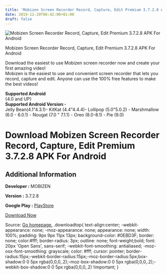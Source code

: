 ```yaml
---
title: 'Mobizen Screen Recorder Record, Capture, Edit Premium 3.7.2.8 APK For Android'
date: 2019-12-20T06:42:00+01:00
draft: false
---
```


![Mobizen Screen Recorder Record, Capture, Edit Premium 3.7.2.8 APK For Android](https://i1.wp.com/apkhome.net/wp-content/uploads/2019/12/Mobizen-Screen-Recorder-Record-Capture-Edit-Premium-3.7.2.8.png "Mobizen Screen Recorder Record, Capture, Edit Premium 3.7.2.8 APK For Android")

  

Mobizen Screen Recorder Record, Capture, Edit Premium 3.7.2.8 APK For Android

Download the easiest to use Mobizen screen recorder now and create your first amazing video!  
Mobizen is the easiest to use and convenient screen recorder that lets you record, capture and edit. Anyone can use the 100% free features to make the best videos!

**Supported Android**  
{4.0 and UP}  
**Supported Android Version**:-  
Jelly Bean(4.1"4.3.1)- KitKat (4.4"4.4.4)- Lollipop (5.0"5.0.2) - Marshmallow (6.0 - 6.0.1) - Nougat (7.0 " 7.1.1) - Oreo (8.0-8.1) - Pie (9.0)

Download Mobizen Screen Recorder Record, Capture, Edit Premium 3.7.2.8 APK For Android
======================================================================================

Additional Information
----------------------

**Developer :** MOBIZEN

**Version :** 3.7.2.8

**Google Play :** [PlayStore](https://play.google.com/store/apps/details?id=com.rsupport.mvagent&hl=en)

  

[Download Now](https://store4app.co/post/mobizen-screen-recorder-record-capture-edit-premium-3-7-2-8-apk-for-android_1576784631)

  
Source: [Go homepage.](https://store4app.co/post/mobizen-screen-recorder-record-capture-edit-premium-3-7-2-8-apk-for-android_1576784631) .downloadtop{ text-align:center; -webkit-appearance: none; -moz-appearance: none; appearance: none; width: 100%; padding: 9px 9px 11px 13px; background-color: #0EBD3F; border: none; color:#fff; border-radius: 3px; outline: none; font-weight;bold; font: 20px 'Open Sans', sans-serif; -webkit-font-smoothing: antialiased; -moz-osx-font-smoothing: grayscale; color: #fff; cursor: pointer; border-radius:15px;-webkit-border-radius:15px;-moz-border-radius:5px;box-shadow:0 0 5px rgba(0,0,0,.2);-moz-box-shadow:0 0 5px rgba(0,0,0,.2);-webkit-box-shadow:0 0 5px rgba(0,0,0,.2) !important; }